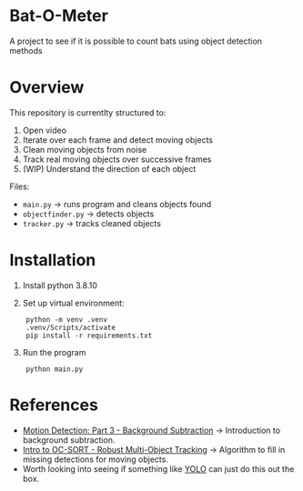# Bat-O-Meter

A project to see if it is possible to count bats using object detection methods

# Overview

This repository is currentlty structured to:

1. Open video
2. Iterate over each frame and detect moving objects
3. Clean moving objects from noise
4. Track real moving objects over successive frames
5. (WIP) Understand the direction of each object

Files:

- `main.py` → runs program and cleans objects found
- `objectfinder.py` → detects objects
- `tracker.py` → tracks cleaned objects

# Installation

1. Install python 3.8.10

2. Set up virtual environment:

```shell
    python -m venv .venv
    .venv/Scripts/activate
    pip install -r requirements.txt
```

3. Run the program

```shell
    python main.py
```

# References

- [Motion Detection: Part 3 - Background Subtraction](https://medium.com/@itberrios6/introduction-to-motion-detection-part-3-025271f66ef9) → Introduction to background subtraction.
- [Intro to OC-SORT - Robust Multi-Object Tracking](https://medium.com/@itberrios6/introduction-to-ocsort-c1ea1c6adfa2) → Algorithm to fill in missing detections for moving objects.
- Worth looking into seeing if something like [YOLO](https://docs.ultralytics.com/models/yolo11/) can just do this out the box.
